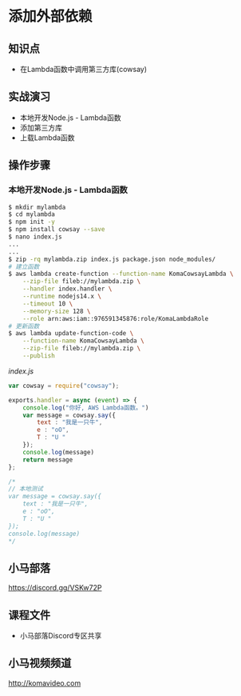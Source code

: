 添加外部依赖
==========

## 知识点

* 在Lambda函数中调用第三方库(cowsay)

## 实战演习

+ 本地开发Node.js - Lambda函数
+ 添加第三方库
+ 上载Lambda函数

## 操作步骤

### 本地开发Node.js - Lambda函数

```bash
$ mkdir mylambda
$ cd mylambda
$ npm init -y
$ npm install cowsay --save
$ nano index.js
...
...
$ zip -rq mylambda.zip index.js package.json node_modules/
# 建立函数
$ aws lambda create-function --function-name KomaCowsayLambda \
    --zip-file fileb://mylambda.zip \
    --handler index.handler \
    --runtime nodejs14.x \
    --timeout 10 \
    --memory-size 128 \
    --role arn:aws:iam::976591345876:role/KomaLambdaRole
# 更新函数
$ aws lambda update-function-code \
    --function-name KomaCowsayLambda \
    --zip-file fileb://mylambda.zip \
    --publish
```

*index.js*

```js
var cowsay = require("cowsay");

exports.handler = async (event) => {
    console.log("你好, AWS Lambda函数。")
    var message = cowsay.say({
    	text : "我是一只牛",
    	e : "oO",
    	T : "U "
    });
    console.log(message)
    return message
};

/*
// 本地测试
var message = cowsay.say({
	text : "我是一只牛",
	e : "oO",
	T : "U "
});
console.log(message)
*/
```

## 小马部落

https://discord.gg/VSKw72P

## 课程文件

+ 小马部落Discord专区共享

## 小马视频频道

http://komavideo.com
